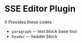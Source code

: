 # SSE Editor Plugin

It Provides these codes

- `paragraph` -- text block base tool
- `header` -- header block